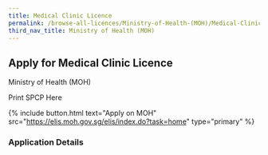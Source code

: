 ```yaml
---
title: Medical Clinic Licence
permalink: /browse-all-licences/Ministry-of-Health-(MOH)/Medical-Clinic-Licence
third_nav_title: Ministry of Health (MOH)
---
```


## Apply for Medical Clinic Licence

Ministry of Health (MOH)

Print SPCP Here


{% include button.html text="Apply on MOH" src="https://elis.moh.gov.sg/elis/index.do?task=home" type="primary" %}

### Application Details

